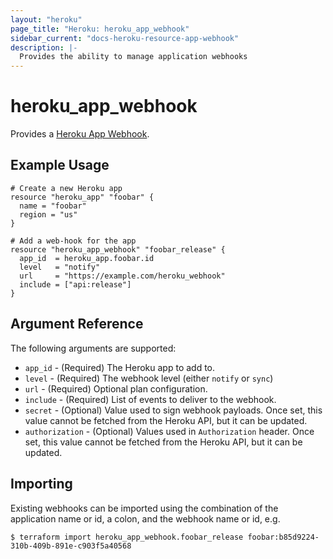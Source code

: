 ```yaml
---
layout: "heroku"
page_title: "Heroku: heroku_app_webhook"
sidebar_current: "docs-heroku-resource-app-webhook"
description: |-
  Provides the ability to manage application webhooks
---
```


# heroku\_app\_webhook

Provides a [Heroku App Webhook](https://devcenter.heroku.com/categories/app-webhooks).

## Example Usage

```hcl-terraform
# Create a new Heroku app
resource "heroku_app" "foobar" {
  name = "foobar"
  region = "us"
}

# Add a web-hook for the app
resource "heroku_app_webhook" "foobar_release" {
  app_id  = heroku_app.foobar.id
  level   = "notify"
  url     = "https://example.com/heroku_webhook"
  include = ["api:release"]
}
```

## Argument Reference

The following arguments are supported:

* `app_id` - (Required) The Heroku app to add to.
* `level` - (Required) The webhook level (either `notify` or `sync`)
* `url` - (Required) Optional plan configuration.
* `include` - (Required) List of events to deliver to the webhook.
* `secret` - (Optional) Value used to sign webhook payloads. Once set, this value cannot be fetched from the Heroku API, but it can be updated.
* `authorization` - (Optional) Values used in `Authorization` header. Once set, this value cannot be fetched from the Heroku API, but it can be updated.

## Importing

Existing webhooks can be imported using the combination of the application name or id, a colon, and the webhook name or id, e.g.

```
$ terraform import heroku_app_webhook.foobar_release foobar:b85d9224-310b-409b-891e-c903f5a40568
```
